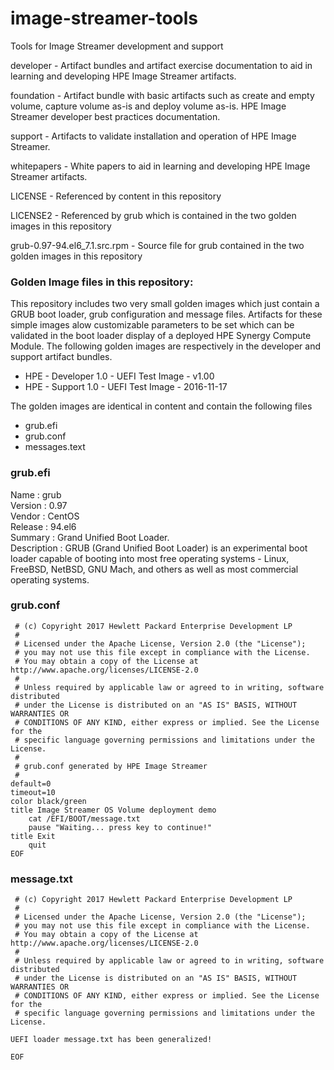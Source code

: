 # image-streamer-tools
Tools for Image Streamer development and support

developer - Artifact bundles and artifact exercise documentation to aid in learning and developing HPE Image Streamer artifacts.

foundation - Artifact bundle with basic artifacts such as create and empty volume, capture volume as-is and deploy volume as-is. HPE Image Streamer developer best practices documentation.

support - Artifacts to validate installation and operation of HPE Image Streamer. 

whitepapers - White papers to aid in learning and developing HPE Image Streamer artifacts.

LICENSE - Referenced by content in this repository

LICENSE2 - Referenced by grub which is contained in the two golden images in this repository

grub-0.97-94.el6_7.1.src.rpm - Source file for grub contained in the two golden images in this repository

### Golden Image files in this repository:  
This repository includes two very small golden images which just contain a GRUB boot loader, grub configuration and message files. Artifacts for these simple images alow customizable parameters to be set which can be validated in the boot loader display of a deployed HPE Synergy Compute Module.  The following golden images are respectively in the developer and support artifact bundles. 

* HPE - Developer 1.0 - UEFI Test Image - v1.00
* HPE - Support 1.0  - UEFI Test Image - 2016-11-17

The golden images are identical in content and contain the following files
* grub.efi
* grub.conf
* messages.text
 
### grub.efi  
Name : grub  
Version : 0.97  
Vendor : CentOS  
Release : 94.el6  
Summary : Grand Unified Boot Loader.  
Description : GRUB (Grand Unified Boot Loader) is an experimental boot loader capable of booting into most free operating systems - Linux, FreeBSD, NetBSD, GNU Mach, and others as well as most commercial operating systems.

### grub.conf  
```
 # (c) Copyright 2017 Hewlett Packard Enterprise Development LP  
 #  
 # Licensed under the Apache License, Version 2.0 (the "License");  
 # you may not use this file except in compliance with the License.  
 # You may obtain a copy of the License at http://www.apache.org/licenses/LICENSE-2.0  
 #  
 # Unless required by applicable law or agreed to in writing, software distributed  
 # under the License is distributed on an "AS IS" BASIS, WITHOUT WARRANTIES OR  
 # CONDITIONS OF ANY KIND, either express or implied. See the License for the  
 # specific language governing permissions and limitations under the License.  
 #  
 # grub.conf generated by HPE Image Streamer  
 #  
default=0  
timeout=10  
color black/green  
title Image Streamer OS Volume deployment demo  
    cat /EFI/BOOT/message.txt  
    pause "Waiting... press key to continue!"  
title Exit  
    quit  
EOF  
``` 
### message.txt  
```
 # (c) Copyright 2017 Hewlett Packard Enterprise Development LP  
 #
 # Licensed under the Apache License, Version 2.0 (the "License");  
 # you may not use this file except in compliance with the License.  
 # You may obtain a copy of the License at http://www.apache.org/licenses/LICENSE-2.0  
 # 
 # Unless required by applicable law or agreed to in writing, software distributed  
 # under the License is distributed on an "AS IS" BASIS, WITHOUT WARRANTIES OR  
 # CONDITIONS OF ANY KIND, either express or implied. See the License for the  
 # specific language governing permissions and limitations under the License.  
 
UEFI loader message.txt has been generalized!  
 
EOF  
```


